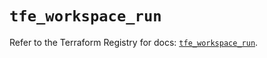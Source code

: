 # `tfe_workspace_run`

Refer to the Terraform Registry for docs: [`tfe_workspace_run`](https://registry.terraform.io/providers/hashicorp/tfe/0.63.0/docs/resources/workspace_run).
